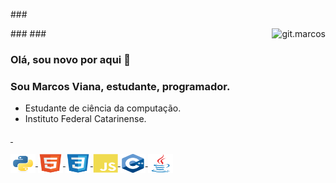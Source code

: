 ###<div>
  ###<img height="165" align="right" alt="git.marcos" src="https://media.discordapp.net/attachments/1100249036541403148/1100249492084772974/marcos.gif?width=369&height=369">
###</div>

### Olá, sou novo por aqui 👋
### Sou Marcos Viana, estudante, programador.
- Estudante de ciência da computação.
- Instituto Federal Catarinense.

<div style="display: inline_block">
  <a href="https://github.com/marcosvianaap">
  <img height="140em" alt="" src="https://github-readme-stats.vercel.app/api?username=marcosvianaap&show_icons=true&theme=dark&include_all_commits=true&count_private=true"> 
  <img height="140em" alt="" src="https://github-readme-stats.vercel.app/api/top-langs/?username=marcosvianaap&layout=compact&lang_count=16&theme=dark&">
</div>
  
<div style="display: inline_block"><br>
  <img align="center" alt="" height="30" width="40" src="https://raw.githubusercontent.com/devicons/devicon/master/icons/python/python-original.svg">
  <img align="center" alt="" height="30" width="40" src="https://raw.githubusercontent.com/devicons/devicon/master/icons/html5/html5-original.svg">
  <img align="center" alt="" height="30" width="40" src="https://raw.githubusercontent.com/devicons/devicon/master/icons/css3/css3-original.svg">
  <img align="center" alt="" height="30" width="40" src="https://raw.githubusercontent.com/devicons/devicon/master/icons/javascript/javascript-plain.svg">
  <img align="center" alt="" height="30" width="40" src="https://raw.githubusercontent.com/devicons/devicon/master/icons/cplusplus/cplusplus-original.svg">
  <img align="center" alt="" height="30" width="40" src="https://raw.githubusercontent.com/devicons/devicon/master/icons/java/java-original.svg">
</div>
